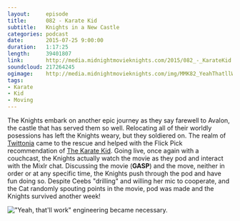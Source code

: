 ```yaml
---
layout:     episode
title:      082 - Karate Kid
subtitle:   Knights in a New Castle
categories: podcast
date:       2015-07-25 9:00:00
duration:   1:17:25
length:     39401807
link:       http://media.midnightmovieknights.com/2015/082_-_KarateKid.m4a
soundcloud: 217264245
ogimage:    http://media.midnightmovieknights.com/img/MMK82_YeahThatllWork-750x563.jpg
tags:
- Karate
- Kid
- Moving
---
```

The Knights embark on another epic journey as they say farewell to Avalon, the castle that has served them so well. Relocating all of their worldly posessions has left the Knights weary, but they soldiered on. The realm of [Twittonia](https://twitter.com/movieknightspod/status/625096803893972992) came to the rescue and helped with the Flick Pick recommendation of [The Karate Kid](http://www.imdb.com/title/tt0087538/). Going live, once again with a couchcast, the Knights actually watch the movie as they pod and interact with the Mixlr chat. Discussing the movie (**GASP**) and the move, neither in order or at any specific time, the Knights push through the pod and have fun doing so. Despite Ceebs "drilling" and willing her mic to cooperate, and the Cat randomly spouting points in the movie, pod was made and the Knights survived another week!  

!["Yeah, that'll work" engineering became necessary.](http://media.midnightmovieknights.com/img/MMK82_YeahThatllWork-750x563.jpg)  
